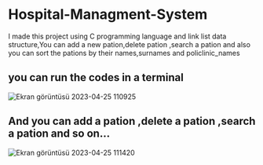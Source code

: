 # Hospital-Managment-System
I made this project using C programming language and link list data structure,You can add a new pation,delete pation ,search a pation and also you can sort the pations by their names,surnames and policlinic_names
## you can run the codes in a terminal
![Ekran görüntüsü 2023-04-25 110925](https://user-images.githubusercontent.com/103315343/234225485-fae86eeb-9d57-407f-b001-439c062c3df9.png)
## And you can add a pation ,delete a pation ,search a pation and so on...
![Ekran görüntüsü 2023-04-25 111420](https://user-images.githubusercontent.com/103315343/234225839-3f3394f4-cecd-41a1-8011-325d70f682d0.png)
